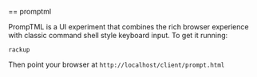 == promptml

PrompTML is a UI experiment that combines the rich browser experience with classic command shell style keyboard input. To get it running:

    rackup

Then point your browser at `http://localhost/client/prompt.html`
